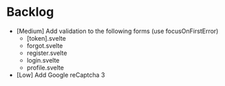 # Backlog

* [Medium] Add validation to the following forms (use focusOnFirstError)
  - [token].svelte
  - forgot.svelte
  - register.svelte
  - login.svelte
  - profile.svelte
* [Low] Add Google reCaptcha 3